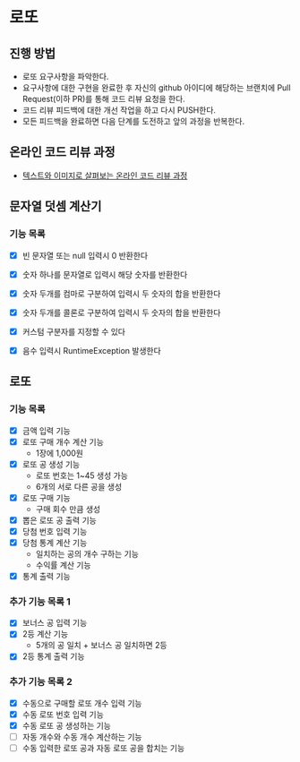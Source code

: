 # 로또
## 진행 방법
* 로또 요구사항을 파악한다.
* 요구사항에 대한 구현을 완료한 후 자신의 github 아이디에 해당하는 브랜치에 Pull Request(이하 PR)를 통해 코드 리뷰 요청을 한다.
* 코드 리뷰 피드백에 대한 개선 작업을 하고 다시 PUSH한다.
* 모든 피드백을 완료하면 다음 단계를 도전하고 앞의 과정을 반복한다.

## 온라인 코드 리뷰 과정
* [텍스트와 이미지로 살펴보는 온라인 코드 리뷰 과정](https://github.com/next-step/nextstep-docs/tree/master/codereview)


## 문자열 덧셈 계산기

### 기능 목록

  * [X] 빈 문자열 또는 null 입력시 0 반환한다
  * [X] 숫자 하나를 문자열로 입력시 해당 숫자를 반환한다
  * [X] 숫자 두개를 컴마로 구분하여 입력시 두 숫자의 합을 반환한다
  * [X] 숫자 두개를 콜론로 구분하여 입력시 두 숫자의 합을 반환한다
  * [X] 커스텀 구분자를 지정할 수 있다
  * [X] 음수 입력시 RuntimeException 발생한다


## 로또

### 기능 목록

  * [x] 금액 입력 기능
  * [x] 로또 구매 개수 계산 기능
    * 1장에 1,000원
  * [x] 로또 공 생성 기능
    * 로또 번호는 1~45 생성 가능
    * 6개의 서로 다른 공을 생성
  * [x] 로또 구매 기능
    * 구매 회수 만큼 생성
  * [x] 뽑은 로또 공 출력 기능
  * [x] 당첨 번호 입력 기능
  * [x] 당첨 통계 계산 기능
    * 일치하는 공의 개수 구하는 기능
    * 수익률 계산 기능
  * [x] 통계 출력 기능 

### 추가 기능 목록 1

  * [x] 보너스 공 입력 기능
  * [x] 2등 계산 기능
    * 5개의 공 일치 + 보너스 공 일치하면 2등
  * [x] 2등 통계 출력 기능

### 추가 기능 목록 2

  * [x] 수동으로 구매할 로또 개수 입력 기능
  * [x] 수동 로또 번호 입력 기능
  * [x] 수동 로또 공 생성하는 기능
  * [ ] 자동 개수와 수동 개수 계산하는 기능
  * [ ] 수동 입력한 로또 공과 자동 로또 공을 합치는 기능
